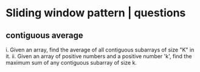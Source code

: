 # Sliding window pattern | questions

## contiguous average


i. Given an array, find the average of all contiguous subarrays of size "K" in it.
ii. Given an array of positive numbers and a positive number 'k', find the maximum sum  of any contiguous subarray of size k.